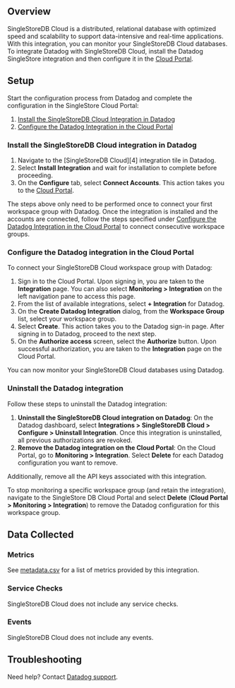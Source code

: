 ## Overview

SingleStoreDB Cloud is a distributed, relational database with optimized speed and scalability to support data-intensive and real-time applications. With this integration, you can monitor your SingleStoreDB Cloud databases. To integrate Datadog with SingleStoreDB Cloud, install the Datadog SingleStore integration and then configure it in the [Cloud Portal][1]. 

## Setup

Start the configuration process from Datadog and complete the configuration in the SingleStore Cloud Portal:

1. [Install the SingleStoreDB Cloud Integration in Datadog](#install-the-singlestoredb-cloud-integration-in-datadog)
2. [Configure the Datadog Integration in the Cloud Portal](#configure-the-datadog-integration-in-the-cloud-portal)

### Install the SingleStoreDB Cloud integration in Datadog

1. Navigate to the [SingleStoreDB Cloud][4] integration tile in Datadog.
3. Select **Install Integration** and wait for installation to complete before proceeding.
4. On the **Configure** tab, select **Connect Accounts**. This action takes you to the [Cloud Portal][1].

The steps above only need to be performed once to connect your first workspace group with Datadog. Once the integration is installed and the accounts are connected, follow the steps specified under [Configure the Datadog Integration in the Cloud Portal](#configure-the-datadog-integration-in-the-cloud-portal) to connect consecutive workspace groups. 

### Configure the Datadog integration in the Cloud Portal

To connect your SingleStoreDB Cloud workspace group with Datadog:

1. Sign in to the Cloud Portal. Upon signing in, you are taken to the **Integration** page. You can also select **Monitoring > Integration** on the left navigation pane to access this page.
2. From the list of available integrations, select **+ Integration** for Datadog.
3. On the **Create Datadog Integration** dialog, from the **Workspace Group** list, select your workspace group.
4. Select **Create**. This action takes you to the Datadog sign-in page. After signing in to Datadog, proceed to the next step.
5. On the **Authorize access** screen, select the **Authorize** button. Upon successful authorization, you are taken to the **Integration** page on the Cloud Portal. 

You can now monitor your SingleStoreDB Cloud databases using Datadog.

### Uninstall the Datadog integration

Follow these steps to uninstall the Datadog integration:

1. **Uninstall the SingleStoreDB Cloud integration on Datadog**: On the Datadog dashboard, select **Integrations > SingleStoreDB Cloud > Configure > Uninstall Integration**. Once this integration is uninstalled, all previous authorizations are revoked.
2. **Remove the Datadog integration on the Cloud Portal**: On the Cloud Portal, go to **Monitoring > Integration**. Select **Delete** for each Datadog configuration you want to remove. 

Additionally, remove all the API keys associated with this integration.

To stop monitoring a specific workspace group (and retain the integration), navigate to the SingleStore DB Cloud Portal and select **Delete** (**Cloud Portal > Monitoring > Integration**) to remove the Datadog configuration for this workspace group.

## Data Collected

### Metrics

See [metadata.csv][2] for a list of metrics provided by this integration.

### Service Checks

SingleStoreDB Cloud does not include any service checks. 

### Events

SingleStoreDB Cloud does not include any events. 

## Troubleshooting

Need help? Contact [Datadog support][3].

[1]: https://portal.singlestore.com
[2]: https://github.com/DataDog/integrations-extras/blob/master/singlestoredb_cloud/metadata.csv
[3]: https://docs.datadoghq.com/help/

